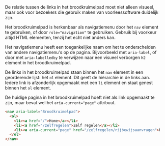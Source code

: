 <!-- @license CC0-1.0 -->

De relatie tussen de links in het broodkruimelpad moet niet alleen visueel, maar ook voor bezoekers die gebruik maken van voorleessoftware duidelijk zijn.

Het broodkruimelpad is herkenbaar als navigatiemenu door het `nav` element te gebruiken, of door `role="navigation"` te gebruiken. Gebruik bij voorkeur altijd HTML elementen, tenzij het echt niet anders kan.

Het navigatiemenu heeft een toegankelijke naam om het te onderscheiden van andere navigatiemenu's op de pagina. Bijvoorbeeld met `aria-label`, of door met `aria-labelledby` te verwijzen naar een visueel verborgen `h2` element in het broodkruimelpad.

De links in het broodkruimelpad staan binnen het `nav` element in een georderende lijst: het `ol` element. Dit geeft de hiërarchie in de links aan. Iedere link is afzonderlijk opgemaakt met een `li` element en staat genest binnen het `ol` element.

De huidige pagina in het broodkruimelpad hoeft niet als link opgemaakt te zijn, maar bevat wel het `aria-current="page"` attribuut.

```html
<nav aria-label="Broodkruimelpad">
  <ol>
    <li><a href="/">Home</a></li>
    <li><a href="/zelfregelen">Zelf regelen</a></li>
    <li><a aria-current="page" href="/zelfregelen/rijbewijsaanvragen">Rijbewijs aanvragen</a></li>
  </ol>
</nav>
```

